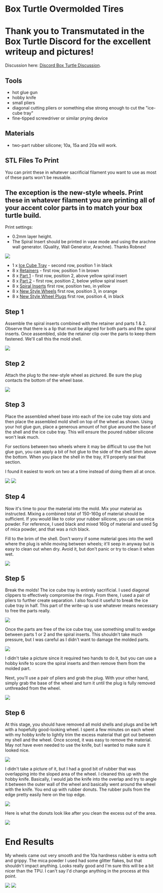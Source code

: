 # Box Turtle Overmolded Tires
# Thank you to Transmutated in the Box Turtle Discord for the excellent writeup and pictures!

Discussion here: [Discord Box Turtle Discussion](https://discord.com/channels/1229586267671629945/1315355814512562242 "Discord Box Turtle discussion").

## Tools
* hot glue gun
* hobby knife
* small pliers
* diagonal cutting pliers or something else strong enough to cut the "ice-cube tray"
* fine-tipped screwdriver or similar prying device

## Materials
* two-part rubber silicone; 10a, 15a and 20a will work.

## STL Files To Print
You can print these in whatever sacrificial filament you want to use as most of these parts won't be reusable. 
## The exception is the new-style wheels. Print these in whatever filament you are printing all of your accent color parts in to match your box turtle build.

Print settings:
- 0.2mm layer height.
- The Spiral Insert should be printed in vase mode and using the arachne wall generator. 
(Quality, Wall Generator, Arachne). Thanks Robnex!

![](pics/IMG_5309.JPEG)

* 1 x [Ice Cube Tray](https://github.com/WheelsTheCat/bt-overmolded-tires/blob/main/stls/Ice%20Cube%20Tray.stl) - second row, position 1 in black
* 8 x [Retainers](https://github.com/WheelsTheCat/bt-overmolded-tires/blob/main/stls/Retainer.stl) - first row, position 1 in brown
* 8 x [Part 1](https://github.com/WheelsTheCat/bt-overmolded-tires/blob/main/stls/Part%201.stl) - first row, position 2, above yellow spiral insert
* 8 x [Part 2](https://github.com/WheelsTheCat/bt-overmolded-tires/blob/main/stls/Part%202.stl) - first row, position 2, below yellow spiral insert
* 8 x [Spiral Inserts](https://github.com/WheelsTheCat/bt-overmolded-tires/blob/main/stls/Spiral%20Insert.stl) first row, position two, in yellow
* 8 x [New Style Wheels](https://github.com/WheelsTheCat/bt-overmolded-tires/blob/main/stls/New%20Style%20Wheel.stl) first row, position 3, in orange
* 8 x [New Style Wheel Plugs](https://github.com/WheelsTheCat/bt-overmolded-tires/blob/main/stls/New%20Style%20Wheel%20Plug.stl) first row, position 4, in black

## Step 1
Assemble the spiral inserts combined with the retainer and parts 1 & 2. Observe that there is a lip that must be aligned for both parts and the spiral inserts. Once assembled, slide the retainer clip over the parts to keep them fastened. We'll call this the mold shell.

![](pics/IMG_5310.JPEG)

## Step 2
Attach the plug to the new-style wheel as pictured. Be sure the plug contacts the bottom of the wheel base.

![](pics/IMG_5312.JPEG)

## Step 3
Place the assembled wheel base into each of the ice cube tray slots and then place the assembled mold shell on top of the wheel as shown. Using your hot glue gun, place a generous amount of hot glue around the base of the shell and the ice cube tray. This will ensure the poured rubber silicone won't leak much.

For sections between two wheels where it may be difficult to use the hot glue gun, you can apply a bit of hot glue to the side of the shell 5mm above the bottom. When you place the shell in the tray, it'll properly seal that section.

I found it easiest to work on two at a time instead of doing them all at once.

![](pics/IMG_5314.JPEG)
![](pics/IMG_5315.JPEG)

## Step 4
Now it's time to pour the material into the mold. Mix your material as instructed. Mixing a combined total of 150-160g of material should be sufficient. If you would like to color your rubber silicone, you can use mica powder. For reference, I used black and mixed 160g of material and used 5g of mica powder, and that was a rich black.

Fill to the brim of the shell. Don't worry if some material goes into the well where the plug is while moving between wheels; it'll seep in anyway but is easy to clean out when dry. Avoid it, but don't panic or try to clean it when wet.

![](pics/IMG_5316.JPEG)

## Step 5
Break the molds! The ice cube tray is entirely sacrificial. I used diagonal clippers to effectively compromise the rings. From there, I used a pair of pliers to further create separation. I also found it useful to break the ice cube tray in half. This part of the write-up is use whatever means necessary to free the parts really.

![](pics/IMG_5320.JPEG)

Once the parts are free of the ice cube tray, use something small to wedge between parts 1 or 2 and the spiral inserts. This shouldn't take much pressure, but I was careful as I didn't want to damage the molded parts.

![](pics/IMG_5321.JPEG)

I didn't take a picture since it required two hands to do it, but you can use a hobby knife to score the spiral inserts and then remove them from the molded part.

Next, you'll use a pair of pliers and grab the plug. With your other hand, simply grab the base of the wheel and turn it until the plug is fully removed unthreaded from the wheel.

![](pics/IMG_5322.JPEG)

## Step 6
At this stage, you should have removed all mold shells and plugs and be left with a hopefully good-looking wheel. I spent a few minutes on each wheel with my hobby knife to lightly trim the excess material that got out between my shell and the wheel. Once scored, it was easy to remove the material. May not have even needed to use the knife, but I wanted to make sure it looked nice.

![](pics/IMG_5324.JPEG)

I didn't take a picture of it, but I had a good bit of rubber that was overlapping into the sloped area of the wheel. I cleaned this up with the hobby knife. Basically, I would jab the knife into the overlap and try to angle it between the outer wall of the wheel and basically went around the wheel with the knife. You end up with rubber donuts. The rubber pulls from the edge pretty easily here on the top edge.

![](pics/IMG_5329.JPEG)

Here is what the donuts look like after you clean the excess out of the area.

![](pics/IMG_5328.JPEG)

# End Results
My wheels came out very smooth and the 10a hardness rubber is extra soft and grippy. The mica powder I used had some glitter flakes, but that shouldn't impact anything. Looks really good and I'm sure this will be a bit nicer than the TPU. I can't say I'd change anything in the process at this point.

![](pics/IMG_5325.JPEG)
![](pics/IMG_5326.JPEG)
